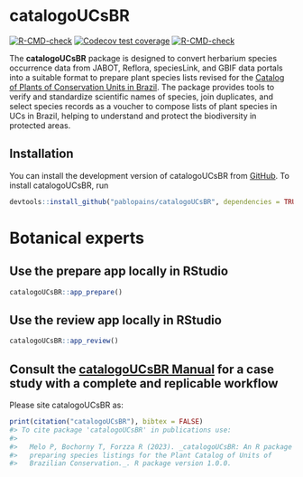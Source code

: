 
<!-- README.md is generated from README.Rmd. Please edit that file -->

# catalogoUCsBR

<!-- badges: start -->

[![R-CMD-check](https://github.com/p/catalogoUCsBR/pablopains/R-CMD-check/badge.svg)](https://github.com/pablopains/catalogoUCsBR/actions)
[![Codecov test
coverage](https://codecov.io/gh/pablopains/catalogoUCsBR/branch/main/graph/badge.svg)](https://app.codecov.io/gh/pablopains/catalogoUCsBR?branch=main)
[![R-CMD-check](https://github.com/pablopains/catalogoUCsBR/actions/workflows/R-CMD-check.yaml/badge.svg)](https://github.com/pablopains/catalogoUCsBR/actions/workflows/R-CMD-check.yaml)

<!-- badges: end -->

The **catalogoUCsBR** package is designed to convert herbarium species
occurrence data from JABOT, Reflora, speciesLink, and GBIF data portals
into a suitable format to prepare plant species lists revised for the
[Catalog of Plants of Conservation Units in
Brazil](https://catalogo-ucs-brasil.jbrj.gov.br/). The package provides
tools to verify and standardize scientific names of species, join
duplicates, and select species records as a voucher to compose lists of
plant species in UCs in Brazil, helping to understand and protect the
biodiversity in protected areas.

## Installation

You can install the development version of catalogoUCsBR from
[GitHub](https://github.com/pablopains/catalogoUCsBR). To install
catalogoUCsBR, run

``` r
devtools::install_github("pablopains/catalogoUCsBR", dependencies = TRUE)
```

# **Botanical experts**

## **Use the prepare app locally in RStudio**

``` r
catalogoUCsBR::app_prepare()
```

## **Use the review app locally in RStudio**

``` r
catalogoUCsBR::app_review()
```

## **Consult the [catalogoUCsBR Manual](https://github.com/pablopains/catalogoUCsBR/blob/main/catalogoUCsBR_1.0.4.pdf) for a case study with a complete and replicable workflow**

Please site catalogoUCsBR as:

``` r
print(citation("catalogoUCsBR"), bibtex = FALSE)
#> To cite package 'catalogoUCsBR' in publications use:
#> 
#>   Melo P, Bochorny T, Forzza R (2023). _catalogoUCsBR: An R package for
#>   preparing species listings for the Plant Catalog of Units of
#>   Brazilian Conservation._. R package version 1.0.0.
```

